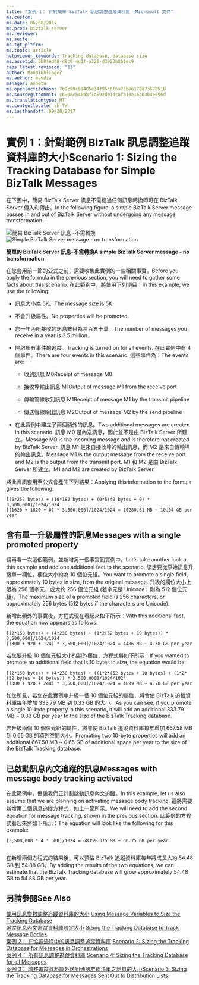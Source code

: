 ```yaml
---
title: "案例 1： 針對簡單 BizTalk 訊息調整追蹤資料庫 |Microsoft 文件"
ms.custom: 
ms.date: 06/08/2017
ms.prod: biztalk-server
ms.reviewer: 
ms.suite: 
ms.tgt_pltfrm: 
ms.topic: article
helpviewer_keywords: Tracking database, database size
ms.assetid: 5b8fed48-d9c9-4d1f-a320-d3e23b8b1ec9
caps.latest.revision: "13"
author: MandiOhlinger
ms.author: mandia
manager: anneta
ms.openlocfilehash: 7b9c99c99485e34f95c6f6a75b86170d73678518
ms.sourcegitcommit: cb908c540d8f1a692d01dc8f313e16cb4b4e696d
ms.translationtype: MT
ms.contentlocale: zh-TW
ms.lasthandoff: 09/20/2017
---
```

# <a name="scenario-1-sizing-the-tracking-database--for-simple-biztalk-messages"></a><span data-ttu-id="25671-102">實例 1：針對範例 BizTalk 訊息調整追蹤資料庫的大小</span><span class="sxs-lookup"><span data-stu-id="25671-102">Scenario 1: Sizing the Tracking Database  for Simple BizTalk Messages</span></span>
<span data-ttu-id="25671-103">在下圖中，簡易 BizTalk Server 訊息不需經過任何訊息轉換即可在 BizTalk Server 傳入和傳出。</span><span class="sxs-lookup"><span data-stu-id="25671-103">In the following figure, a simple BizTalk Server message passes in and out of BizTalk Server without undergoing any message transformation.</span></span>  
  
 <span data-ttu-id="25671-104">![簡易 BizTalk Server 訊息 &#45;不需轉換](../core/media/simple-bts-message.gif "Simple_BTS_Message")</span><span class="sxs-lookup"><span data-stu-id="25671-104">![Simple BizTalk Server message &#45; no transformation](../core/media/simple-bts-message.gif "Simple_BTS_Message")</span></span>  
  
 <span data-ttu-id="25671-105">**簡單的 BizTalk Server 訊息-不需轉換**</span><span class="sxs-lookup"><span data-stu-id="25671-105">**A simple BizTalk Server message - no transformation**</span></span>  
  
 <span data-ttu-id="25671-106">在您套用前一節的公式之前，需要收集此實例的一些相關事實。</span><span class="sxs-lookup"><span data-stu-id="25671-106">Before you apply the formula in the previous section, you will need to gather some facts about this scenario.</span></span> <span data-ttu-id="25671-107">在此範例中，將使用下列項目：</span><span class="sxs-lookup"><span data-stu-id="25671-107">In this example, we use the following:</span></span>  
  
-   <span data-ttu-id="25671-108">訊息大小為 5K。</span><span class="sxs-lookup"><span data-stu-id="25671-108">The message size is 5K.</span></span>  
  
-   <span data-ttu-id="25671-109">不會升級屬性。</span><span class="sxs-lookup"><span data-stu-id="25671-109">No properties will be promoted.</span></span>  
  
-   <span data-ttu-id="25671-110">您一年內所接收的訊息數目為三百五十萬。</span><span class="sxs-lookup"><span data-stu-id="25671-110">The number of messages you receive in a year is 3.5 million.</span></span>  
  
-   <span data-ttu-id="25671-111">開啟所有事件的追蹤。</span><span class="sxs-lookup"><span data-stu-id="25671-111">Tracking is turned on for all events.</span></span> <span data-ttu-id="25671-112">在此實例中有 4 個事件。</span><span class="sxs-lookup"><span data-stu-id="25671-112">There are four events in this scenario.</span></span> <span data-ttu-id="25671-113">這些事件為：</span><span class="sxs-lookup"><span data-stu-id="25671-113">The events are:</span></span>  
  
    -   <span data-ttu-id="25671-114">收到訊息 M0</span><span class="sxs-lookup"><span data-stu-id="25671-114">Receipt of message M0</span></span>  
  
    -   <span data-ttu-id="25671-115">接收埠輸出訊息 M1</span><span class="sxs-lookup"><span data-stu-id="25671-115">Output of message M1 from the receive port</span></span>  
  
    -   <span data-ttu-id="25671-116">傳輸管線收到訊息 M1</span><span class="sxs-lookup"><span data-stu-id="25671-116">Receipt of message M1 by the transmit pipeline</span></span>  
  
    -   <span data-ttu-id="25671-117">傳送管線輸出訊息 M2</span><span class="sxs-lookup"><span data-stu-id="25671-117">Output of message M2 by the send pipeline</span></span>  
  
-   <span data-ttu-id="25671-118">在此實例中建立了兩個額外的訊息。</span><span class="sxs-lookup"><span data-stu-id="25671-118">Two additional messages are created in this scenario.</span></span> <span data-ttu-id="25671-119">訊息 M0 是內送訊息，因此並不是由 BizTalk Server 所建立。</span><span class="sxs-lookup"><span data-stu-id="25671-119">Message M0 is the incoming message and is therefore not created by BizTalk Server.</span></span> <span data-ttu-id="25671-120">訊息 M1 是來自接收埠的輸出訊息，而 M2 是來自傳輸埠的輸出訊息。</span><span class="sxs-lookup"><span data-stu-id="25671-120">Message M1 is the output message from the receive port and M2 is the output from the transmit port.</span></span> <span data-ttu-id="25671-121">M1 和 M2 是由 BizTalk Server 所建立。</span><span class="sxs-lookup"><span data-stu-id="25671-121">M1 and M2 are created by BizTalk Server.</span></span>  
  
 <span data-ttu-id="25671-122">將此資訊套用至公式會產生下列結果：</span><span class="sxs-lookup"><span data-stu-id="25671-122">Applying this information to the formula gives the following:</span></span>  
  
```  
[(5*252 bytes) + (10*182 bytes) + (0*5(40 bytes + 0) * 3,500,000]/1024/1024  
[(1620 + 1820 + 0) * 3,500,000]/1024/1024 = 10280.61 MB ~ 10.04 GB per year  
```  
  
## <a name="messages-with-a-single-promoted-property"></a><span data-ttu-id="25671-123">含有單一升級屬性的訊息</span><span class="sxs-lookup"><span data-stu-id="25671-123">Messages with a single promoted property</span></span>  
 <span data-ttu-id="25671-124">請再看一次這個範例，並新增另一個事實到實例中。</span><span class="sxs-lookup"><span data-stu-id="25671-124">Let's take another look at this example and add one additional fact to the scenario.</span></span> <span data-ttu-id="25671-125">您想要從原始訊息升級單一欄位，欄位大小約為 10 個位元組。</span><span class="sxs-lookup"><span data-stu-id="25671-125">You want to promote a single field, approximately 10 bytes in size, from the original message.</span></span> <span data-ttu-id="25671-126">升級的欄位大小上限為 256 個字元，或大約 256 個位元組 (若字元是 Unicode，則為 512 個位元組)。</span><span class="sxs-lookup"><span data-stu-id="25671-126">The maximum size of a promoted field is 256 characters, or approximately 256 bytes (512 bytes if the characters are Unicode).</span></span>  
  
 <span data-ttu-id="25671-127">新增此額外的事實後，方程式現在看起來如下所示：</span><span class="sxs-lookup"><span data-stu-id="25671-127">With this additional fact, the equation now appears as follows:</span></span>  
  
```  
[(2*150 bytes) + (4*230 bytes) + (1*2(52 bytes + 10 bytes)) * 3,500,000]/1024/1024  
[(300 + 920 + 124) * 3,500,000]/1024/1024 = 4486 MB ~ 4.38 GB per year  
```  
  
 <span data-ttu-id="25671-128">若您要升級 10 個位元組大小的額外欄位，方程式將如下所示：</span><span class="sxs-lookup"><span data-stu-id="25671-128">If you wanted to promote an additional field that is 10 bytes in size, the equation would be:</span></span>  
  
```  
[(2*150 bytes) + (4*230 bytes) + ((1*2*(52 bytes + 10 bytes) + (1*2*(52 bytes + 10 bytes)) * 3,500,000]/1024/1024  
[(300 + 920 + 248) * 3,500,000]/1024/1024 = 4899 MB ~ 4.78 GB per year  
```  
  
 <span data-ttu-id="25671-129">如您所見，若您在此實例中升級一個 10 個位元組的屬性，將會使 BizTalk 追蹤資料庫每年增加 333.79 MB 到 0.33 GB 的大小。</span><span class="sxs-lookup"><span data-stu-id="25671-129">As you can see, if you promote a single 10-byte property in this scenario, it will add an additional 333.79 MB ~ 0.33 GB per year to the size of the BizTalk Tracking database.</span></span>  
  
 <span data-ttu-id="25671-130">若升級兩個 10 個位元組的屬性，將會使 BizTalk 追蹤資料庫每年增加 667.58 MB 到 0.65 GB 的額外空間大小。</span><span class="sxs-lookup"><span data-stu-id="25671-130">Promoting two 10-byte properties will add an additional 667.58 MB ~ 0.65 GB of additional space per year to the size of the BizTalk Tracking database.</span></span>  
  
## <a name="messages-with-message-body-tracking-activated"></a><span data-ttu-id="25671-131">已啟動訊息內文追蹤的訊息</span><span class="sxs-lookup"><span data-stu-id="25671-131">Messages with message body tracking activated</span></span>  
 <span data-ttu-id="25671-132">在此範例中，假設我們正計劃啟動訊息內文追蹤。</span><span class="sxs-lookup"><span data-stu-id="25671-132">In this example, let us also assume that we are planning on activating message body tracking.</span></span> <span data-ttu-id="25671-133">這將需要新增第二個訊息追蹤方程式，如上一節所示。</span><span class="sxs-lookup"><span data-stu-id="25671-133">We will need to add the second equation for message tracking, shown in the previous section.</span></span> <span data-ttu-id="25671-134">此範例的方程式看起來將如下所示：</span><span class="sxs-lookup"><span data-stu-id="25671-134">The equation will look like the following for this example:</span></span>  
  
```  
[3,500,000 * 4 * 5KB]/1024 = 68359.375 MB ~ 66.75 GB per year  
  
```  
  
 <span data-ttu-id="25671-135">在新增兩個方程式的結果後，可以預估 BizTalk 追蹤資料庫每年將成長大約 54.48 GB 到 54.88 GB。</span><span class="sxs-lookup"><span data-stu-id="25671-135">By adding the results of the two equations, we can estimate that the BizTalk Tracking database will grow approximately 54.48 GB to 54.88 GB per year.</span></span>  
  
## <a name="see-also"></a><span data-ttu-id="25671-136">另請參閱</span><span class="sxs-lookup"><span data-stu-id="25671-136">See Also</span></span>  
 <span data-ttu-id="25671-137">[使用訊息變數調整追蹤資料庫的大小](../core/using-message-variables-to-size-the-tracking-database.md) </span><span class="sxs-lookup"><span data-stu-id="25671-137">[Using Message Variables to Size the Tracking Database](../core/using-message-variables-to-size-the-tracking-database.md) </span></span>  
 <span data-ttu-id="25671-138">[追蹤訊息內文追蹤資料庫設定大小](../core/sizing-the-tracking-database-to-track-message-bodies.md) </span><span class="sxs-lookup"><span data-stu-id="25671-138">[Sizing the Tracking Database to Track Message Bodies](../core/sizing-the-tracking-database-to-track-message-bodies.md) </span></span>  
 <span data-ttu-id="25671-139">[案例 2： 在協調流程中的訊息調整追蹤資料庫](../core/scenario-2-sizing-the-tracking-database-for-messages-in-orchestrations.md) </span><span class="sxs-lookup"><span data-stu-id="25671-139">[Scenario 2: Sizing the Tracking Database  for Messages in Orchestrations](../core/scenario-2-sizing-the-tracking-database-for-messages-in-orchestrations.md) </span></span>  
 <span data-ttu-id="25671-140">[案例 4： 所有訊息調整追蹤資料庫](../core/scenario-4-sizing-the-tracking-database-for-all-messages.md) </span><span class="sxs-lookup"><span data-stu-id="25671-140">[Scenario 4: Sizing the Tracking Database for all Messages](../core/scenario-4-sizing-the-tracking-database-for-all-messages.md) </span></span>  
 [<span data-ttu-id="25671-141">案例 3： 調整追蹤資料庫外送到通訊群組清單之訊息的大小</span><span class="sxs-lookup"><span data-stu-id="25671-141">Scenario 3: Sizing the Tracking Database  for Messages Sent Out to Distribution Lists</span></span>](../core/scenario-3-size-the-tracking-database-for-messages-sent-to-distribution-lists.md)